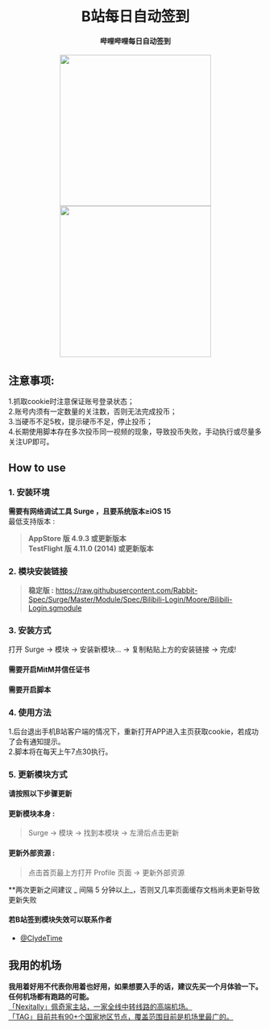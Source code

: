 <h1 align="center">B站每日自动签到</h1>

<h4 align="center">哔哩哔哩每日自动签到</h4>

<p align="center">
<img src="https://raw.githubusercontent.com/Rabbit-Spec/Surge/Master/Module/Spec/Bilibili-Login/img/1.PNG" width="300"></img>
<img src="https://raw.githubusercontent.com/Rabbit-Spec/Surge/Master/Module/Spec/Bilibili-Login/img/2.PNG" width="300"></img>
</p>

## 注意事项:
1.抓取cookie时注意保证账号登录状态；<br>
2.账号内须有一定数量的关注数，否则无法完成投币；<br>
3.当硬币不足5枚，提示硬币不足，停止投币；<br>
4.长期使用脚本存在多次投币同一视频的现象，导致投币失败，手动执行或尽量多关注UP即可。<br>

## How to use
### 1. 安装环境
**需要有网络调试工具 Surge ，且要系统版本≥iOS 15**<br>
最低支持版本 :<br>
>**AppStore 版 4.9.3 或更新版本**<br>
>**TestFlight 版 4.11.0 (2014) 或更新版本**

### 2. 模块安装链接
> **稳定版 :** https://raw.githubusercontent.com/Rabbit-Spec/Surge/Master/Module/Spec/Bilibili-Login/Moore/Bilibili-Login.sgmodule<br>

### 3. 安装方式
打开 Surge -> 模块 -> 安装新模块... -> 复制粘贴上方的安装链接 -> 完成!
#### 需要开启MitM并信任证书
#### 需要开启脚本

### 4. 使用方法
1.后台退出手机B站客户端的情况下，重新打开APP进入主页获取cookie，若成功了会有通知提示。<br>
2.脚本将在每天上午7点30执行。<br>

### 5. 更新模块方式
**请按照以下步骤更新**<br>
#### 更新模块本身 : 
>Surge -> 模块 -> 找到本模块 -> 左滑后点击更新<br>
#### 更新外部资源 : 
>点击首页最上方打开 Profile 页面 -> 更新外部资源 <br>

**两次更新之间建议 _ 间隔 5 分钟以上_，否则又几率页面缓存文档尚未更新导致更新失败<br>

#### 若B站签到模块失效可以联系作者
- [@ClydeTime](https://github.com/ClydeTime)

## 我用的机场
**我用着好用不代表你用着也好用，如果想要入手的话，建议先买一个月体验一下。任何机场都有跑路的可能。**<br>
[「Nexitally」佩奇家主站，一家全线中转线路的高端机场。](https://naixii.com/signupbyemail.aspx?MemberCode=0b532ff85dda43e595fb1ae17843ae6d20211110231626) <br>
[「TAG」目前共有90+个国家地区节点，覆盖范围目前是机场里最广的。](https://tagss.pro#/register?invite=hlnIqYOx) <br>
